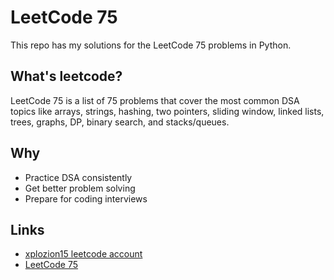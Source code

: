 # LeetCode 75 
This repo has my solutions for the LeetCode 75 problems in Python.  

## What's leetcode?
LeetCode 75 is a list of 75 problems that cover the most common DSA topics like arrays, strings, hashing, two pointers, sliding window, linked lists, trees, graphs, DP, binary search, and stacks/queues.

## Why
- Practice DSA consistently  
- Get better problem solving  
- Prepare for coding interviews  

## Links
- [xplozion15 leetcode account](https://leetcode.com/u/xplozion15/)
- [LeetCode 75](https://leetcode.com/studyplan/leetcode-75/)  
